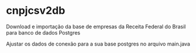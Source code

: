 # cnpjcsv2db
Download e importação da base de empresas da Receita Federal do Brasil para banco de dados Postgres

Ajustar os dados de conexão para a sua base postgres no arquivo main.java
